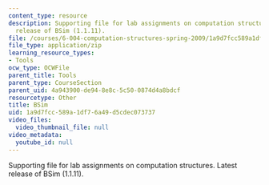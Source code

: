 ```yaml
---
content_type: resource
description: Supporting file for lab assignments on computation structures. Latest
  release of BSim (1.1.11).
file: /courses/6-004-computation-structures-spring-2009/1a9d7fcc589a1df76a49d5cdec073737_bsim.jar
file_type: application/zip
learning_resource_types:
- Tools
ocw_type: OCWFile
parent_title: Tools
parent_type: CourseSection
parent_uid: 4a943900-de94-8e8c-5c50-0874d4a8bdcf
resourcetype: Other
title: BSim
uid: 1a9d7fcc-589a-1df7-6a49-d5cdec073737
video_files:
  video_thumbnail_file: null
video_metadata:
  youtube_id: null
---
```

Supporting file for lab assignments on computation structures. Latest release of BSim (1.1.11).

